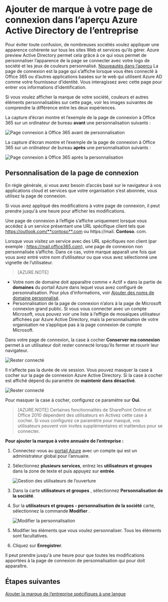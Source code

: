 <properties
pageTitle="Personnaliser votre page de connexion dans l’aperçu Azure Active Directory | Microsoft Azure"
description="Découvrez comment ajouter une marque à la page de connexion Azure de l’entreprise"
services="active-directory"
documentationCenter=""
authors="curtand"
manager="femila"
editor=""/>

<tags
ms.service="active-directory"
ms.workload="identity"
ms.tgt_pltfrm="na"
ms.devlang="na"
ms.topic="article"
ms.date="09/30/2016"
ms.author="curtand"/>

# <a name="add-company-branding-to-your-sign-in-page-in-the-azure-active-directory-preview"></a>Ajouter de marque à votre page de connexion dans l’aperçu Azure Active Directory de l’entreprise

Pour éviter toute confusion, de nombreuses sociétés voulez appliquer une apparence cohérente sur tous les sites Web et services qu’ils gérer. Azure preview Active Directory permet cela grâce à ce qui vous permet de personnaliser l’apparence de la page se connecter avec votre logo de société et les jeux de couleurs personnalisé. [Nouveautés dans l’aperçu](active-directory-preview-explainer.md) La page de connexion est la page qui s’affiche lorsque vous êtes connecté à Office 365 ou d’autres applications basées sur le web qui utilisent Azure AD comme votre fournisseur d’identité. Vous interagissez avec cette page pour entrer vos informations d’identification.

Si vous voulez afficher la marque de votre société, couleurs et autres éléments personnalisables sur cette page, voir les images suivantes de comprendre la différence entre les deux expériences.

La capture d’écran montre et l’exemple de la page de connexion à Office 365 sur un ordinateur de bureau **avant** une personnalisation suivants :

![Page connexion à Office 365 avant de personnalisation](./media/active-directory-branding-custom-signon-azure-portal/sign-in-page-before-customization.png)

La capture d’écran montre et l’exemple de la page de connexion à Office 365 sur un ordinateur de bureau **après** une personnalisation suivants :

![Page connexion à Office 365 après la personnalisation](./media/active-directory-branding-custom-signon-azure-portal/sign-in-page-after-customization.png)


## <a name="customizing-the-sign-in-page"></a>Personnalisation de la page de connexion

En règle générale, si vous avez besoin d’accès basé sur le navigateur à vos applications cloud et services que votre organisation s’est abonnée, vous utilisez la page de connexion.

Si vous avez appliqué des modifications à votre page de connexion, il peut prendre jusqu'à une heure pour afficher les modifications.

Une page de connexion à l’effigie s’affiche uniquement lorsque vous accédez à un service présentant une URL spécifique client tels que https://outlook.com/**contoso**.com ou https://mail. **Contoso**. com.

Lorsque vous visitez un service avec des URL spécifiques non client (par exemple : https://mail.office365.com), une page de connexion non personnalisée s’affiche. Dans ce cas, votre marque apparaît une fois que vous avez entré votre nom d’utilisateur ou que vous avez sélectionné une vignette de l’utilisateur.

> [AZURE.NOTE]
>
- Votre nom de domaine doit apparaître comme « Actif » dans la partie de **domaines** du portail Azure dans lequel vous avez configuré de personnalisation. Pour plus d’informations, voir [Ajouter des noms de domaine personnalisé](active-directory-domains-add-azure-portal.md).
- Personnalisation de la page de connexion n’alors à la page de Microsoft connexion grand public. Si vous vous connecter avec un compte Microsoft, vous pouvez voir une liste à l’effigie de mosaïques utilisateur affichées par Azure Active Directory, mais la personnalisation de votre organisation ne s’applique pas à la page connexion de compte Microsoft.

Dans votre page de connexion, la case à cocher **Conserver ma connexion** permet à un utilisateur doit rester connecté lorsqu’ils fermer et rouvrir leur navigateur. 

   ![Rester connecté](./media/active-directory-branding-custom-signon-azure-portal/01.png)

Il n’affecte pas la durée de vie session. Vous pouvez masquer la case à cocher sur la page de connexion Azure Active Directory.
Si la case à cocher est affiché dépend du paramètre de **maintenir dans désactivé**.

   ![Rester connecté](./media/active-directory-branding-custom-signon-azure-portal/02.png)


Pour masquer la case à cocher, configurez ce paramètre sur **Oui**. 

> [AZURE.NOTE] Certaines fonctionnalités de SharePoint Online et Office 2010 dépendent des utilisateurs en Activez cette case à cocher. Si vous configurez ce paramètre pour masqué, vos utilisateurs peuvent voir invites supplémentaires et inattendus pour se connecter.




**Pour ajouter la marque à votre annuaire de l’entreprise :**

1.  Connectez-vous au [portail Azure](https://portal.azure.com) avec un compte qui est un administrateur global pour l’annuaire.

2.  Sélectionnez **plusieurs services**, entrez les **utilisateurs et groupes** dans la zone de texte et puis appuyez sur **entrée**.

    ![Gestion des utilisateurs de l’ouverture](./media/active-directory-branding-custom-signon-azure-portal/user-management.png)

3. Dans la carte **utilisateurs et groupes** , sélectionnez **Personnalisation de la société**.

4. Sur la **utilisateurs et groupes - personnalisation de la société** carte, sélectionnez la commande **Modifier** .

    ![Modifier la personnalisation](./media/active-directory-branding-custom-signon-azure-portal/edit-branding.png)

5. Modifier les éléments que vous voulez personnaliser. Tous les éléments sont facultatives.

6. Cliquez sur **Enregistrer**.

Il peut prendre jusqu'à une heure pour que toutes les modifications apportées à la page de connexion de personnalisation qui pour doit apparaître.

## <a name="next-steps"></a>Étapes suivantes

[Ajouter la marque de l’entreprise spécifiques à une langue](active-directory-branding-localize-azure-portal.md)
